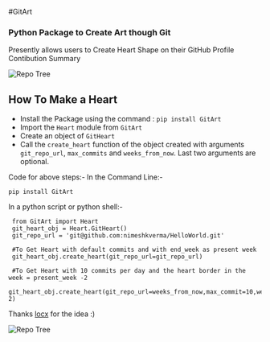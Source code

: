 
#GitArt
### Python Package to Create Art though Git

Presently allows users to Create Heart Shape on their GitHub Profile Contibution Summary

![Repo Tree](https://github.com/nimeshkverma/GitArt/blob/master/images/HeartPreview.jpg)

## How To Make a Heart 
- Install the Package using the command : `pip install GitArt`
- Import the `Heart` module from `GitArt`
- Create an object of `GitHeart`
- Call the `create_heart` function of the object created with arguments `git_repo_url`, `max_commits` and `weeks_from_now`. Last two arguments are optional.

Code for above steps:-
In the Command Line:-

`pip install GitArt`

In a python script or python shell:-

```
 from GitArt import Heart
 git_heart_obj = Heart.GitHeart()
 git_repo_url = 'git@github.com:nimeshkverma/HelloWorld.git'

 #To Get Heart with default commits and with end_week as present week
 git_heart_obj.create_heart(git_repo_url=git_repo_url)

 #To Get Heart with 10 commits per day and the heart border in the week = present_week -2
 git_heart_obj.create_heart(git_repo_url=weeks_from_now,max_commit=10,weeks_from_now= 2)
 ```

Thanks <a href="https://github.com/locx">locx</a> for the idea :)

![Repo Tree](https://github.com/nimeshkverma/GitArt/blob/master/images/NimSubtleQuote.jpg)
